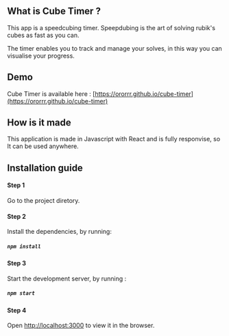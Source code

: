 
## What is Cube Timer ?

This app is a speedcubing timer. Speepdubing is the art of solving rubik's cubes as fast as you can.

The timer enables you to track and manage your solves, in this way you can visualise your progress.


## Demo

Cube Timer is available here : [https://ororrr.github.io/cube-timer](https://ororrr.github.io/cube-timer)


## How is it made

This application is made in Javascript with React and is fully responvise, so It can be used anywhere.


## Installation guide

#### Step 1
Go to the project diretory.

#### Step 2
Install the dependencies, by running:
##### `npm install`

#### Step 3
Start the development server, by running : 
##### `npm start`

#### Step 4
Open [http://localhost:3000](http://localhost:3000) to view it in the browser.
